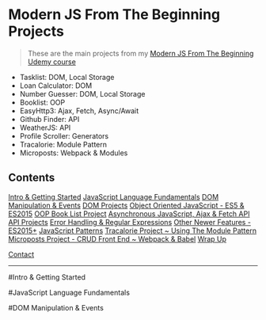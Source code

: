 # Modern JS From The Beginning Projects

> These are the main projects from my [Modern JS From The Beginning Udemy course](https://www.udemy.com/course/modern-javascript-from-the-beginning/)

- Tasklist: DOM, Local Storage
- Loan Calculator: DOM
- Number Guesser: DOM, Local Storage
- Booklist: OOP
- EasyHttp3: Ajax, Fetch, Async/Await
- Github Finder: API
- WeatherJS: API
- Profile Scroller: Generators
- Tracalorie: Module Pattern
- Microposts: Webpack & Modules


## Contents
[Intro & Getting Started](#1)
[JavaScript Language Fundamentals](#2)
[DOM Manipulation & Events](#3)
[DOM Projects](#4)
[Object Oriented JavaScript - ES5 & ES2015](#5)
[OOP Book List Project](#6)
[Asynchronous JavaScript, Ajax & Fetch API](#7)
[API Projects](#8)
[Error Handling & Regular Expressions](#9)
[Other Newer Features - ES2015+](#10)
[JavaScript Patterns](#11)
[Tracalorie Project ~ Using The Module Pattern](#12)
[Microposts Project - CRUD Front End ~ Webpack & Babel](#13)
[Wrap Up](#14)

[Contact](#Contact)

---

#Intro & Getting Started <a name="1"></a>

#JavaScript Language Fundamentals <a name="2"></a>

#DOM Manipulation & Events <a name="3"></a>

# <a name="4"></a>

# <a name="5"></a>

# <a name="6"></a>

# <a name="7"></a>

# <a name="8"></a>

# <a name="9"></a>

# <a name="10"></a>

# <a name="11"></a>

# <a name="12"></a>

# <a name="13"></a>

# <a name="14"></a>